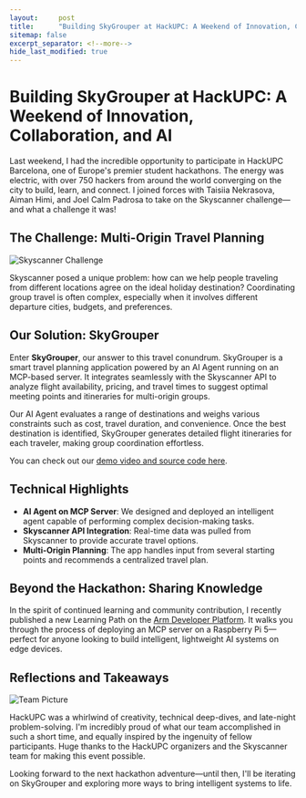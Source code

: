 ```yaml
---
layout:     post
title:      "Building SkyGrouper at HackUPC: A Weekend of Innovation, Collaboration, and AI"
sitemap: false
excerpt_separator: <!--more-->
hide_last_modified: true
---
```


# Building SkyGrouper at HackUPC: A Weekend of Innovation, Collaboration, and AI

Last weekend, I had the incredible opportunity to participate in HackUPC Barcelona, one of Europe's premier student hackathons. The energy was electric, with over 750 hackers from around the world converging on the city to build, learn, and connect. I joined forces with Taisiia Nekrasova, Aiman Himi, and Joel Calm Padrosa to take on the Skyscanner challenge—and what a challenge it was!

<!--more-->

## The Challenge: Multi-Origin Travel Planning

![Skyscanner Challenge](../images/hackathon-barcelona1.png)

Skyscanner posed a unique problem: how can we help people traveling from different locations agree on the ideal holiday destination? Coordinating group travel is often complex, especially when it involves different departure cities, budgets, and preferences.

## Our Solution: SkyGrouper

Enter **SkyGrouper**, our answer to this travel conundrum. SkyGrouper is a smart travel planning application powered by an AI Agent running on an MCP-based server. It integrates seamlessly with the Skyscanner API to analyze flight availability, pricing, and travel times to suggest optimal meeting points and itineraries for multi-origin groups.

Our AI Agent evaluates a range of destinations and weighs various constraints such as cost, travel duration, and convenience. Once the best destination is identified, SkyGrouper generates detailed flight itineraries for each traveler, making group coordination effortless.

You can check out our [demo video and source code here](https://github.com/jc2409/SkyGrouper-Agent).

## Technical Highlights

* **AI Agent on MCP Server**: We designed and deployed an intelligent agent capable of performing complex decision-making tasks.
* **Skyscanner API Integration**: Real-time data was pulled from Skyscanner to provide accurate travel options.
* **Multi-Origin Planning**: The app handles input from several starting points and recommends a centralized travel plan.

## Beyond the Hackathon: Sharing Knowledge

In the spirit of continued learning and community contribution, I recently published a new Learning Path on the [Arm Developer Platform](https://learn.arm.com/learning-paths/cross-platform/mcp-ai-agent/). It walks you through the process of deploying an MCP server on a Raspberry Pi 5—perfect for anyone looking to build intelligent, lightweight AI systems on edge devices.

## Reflections and Takeaways

![Team Picture](../images/hackathon-barcelona2.png)

HackUPC was a whirlwind of creativity, technical deep-dives, and late-night problem-solving. I'm incredibly proud of what our team accomplished in such a short time, and equally inspired by the ingenuity of fellow participants. Huge thanks to the HackUPC organizers and the Skyscanner team for making this event possible.

Looking forward to the next hackathon adventure—until then, I'll be iterating on SkyGrouper and exploring more ways to bring intelligent systems to life.

